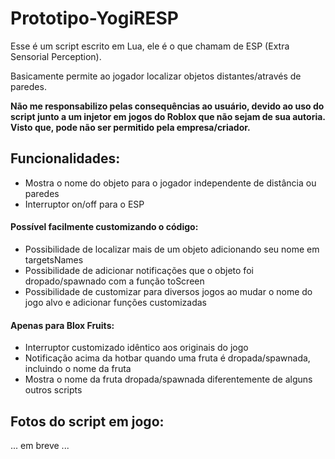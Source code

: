 # Prototipo-YogiRESP

Esse é um script escrito em Lua, ele é o que chamam de ESP (Extra Sensorial Perception).

Basicamente permite ao jogador localizar objetos distantes/através de paredes.

<b>Não me responsabilizo pelas consequências ao usuário, devido ao uso do script junto a um injetor em jogos do Roblox que não sejam de sua autoria. Visto que, pode não ser permitido pela empresa/criador.</b>

<h2>Funcionalidades:</h2>

* Mostra o nome do objeto para o jogador independente de distância ou paredes
* Interruptor on/off para o ESP

<h4>Possível facilmente customizando o código:</h4>

* Possibilidade de localizar mais de um objeto adicionando seu nome em targetsNames
* Possibilidade de adicionar notificações que o objeto foi dropado/spawnado com a função toScreen
* Possibilidade de customizar para diversos jogos ao mudar o nome do jogo alvo e adicionar funções customizadas 

<h4>Apenas para Blox Fruits:</h4>

* Interruptor customizado idêntico aos originais do jogo 
* Notificação acima da hotbar quando uma fruta é dropada/spawnada, incluindo o nome da fruta 
* Mostra o nome da fruta dropada/spawnada diferentemente de alguns outros scripts

<h2>Fotos do script em jogo:</h2>

... em breve ...
